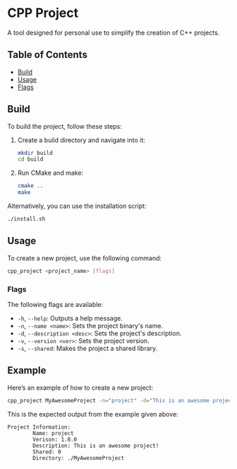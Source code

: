 # CPP Project

A tool designed for personal use to simplify the creation of C++ projects.

## Table of Contents
- [Build](#build)
- [Usage](#usage)
- [Flags](#flags)

## Build

To build the project, follow these steps:

1. Create a build directory and navigate into it:
   ```bash
   mkdir build
   cd build
   ```

2. Run CMake and make:
   ```bash
   cmake ..
   make
   ```

Alternatively, you can use the installation script:
   ```bash
   ./install.sh
   ```

## Usage

To create a new project, use the following command:

```bash
cpp_project <project_name> [flags]
```

### Flags

The following flags are available:

- `-h`, `--help`: Outputs a help message.
- `-n`, `--name <name>`: Sets the project binary's name.
- `-d`, `--description <desc>`: Sets the project's description.
- `-v`, `--version <ver>`: Sets the project version.
- `-s`, `--shared`: Makes the project a shared library.

## Example

Here’s an example of how to create a new project:

```bash
cpp_project MyAwesomeProject -n="project" -d="This is an awesome project!" -v="1.0.0"
```

This is the expected output from the example given above:
```
Project Information:
        Name: project
        Verison: 1.0.0
        Description: This is an awesome project!
        Shared: 0
        Directory: ./MyAwesomeProject
```